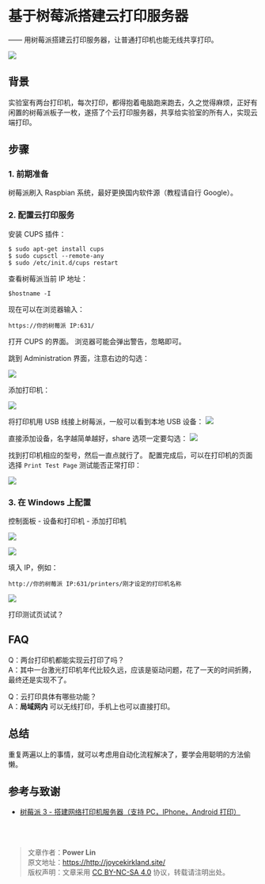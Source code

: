 # 基于树莓派搭建云打印服务器

—— 用树莓派搭建云打印服务器，让普通打印机也能无线共享打印。

![](https://wiki-media-1253965369.cos.ap-guangzhou.myqcloud.com/img/20190106181653349/IMG_20181222_155243.jpg)

## 背景

实验室有两台打印机，每次打印，都得抱着电脑跑来跑去，久之觉得麻烦，正好有闲置的树莓派板子一枚，遂搭了个云打印服务器，共享给实验室的所有人，实现云端打印。

## 步骤

### 1. 前期准备

树莓派刷入 Raspbian 系统，最好更换国内软件源（教程请自行 Google）。

### 2. 配置云打印服务

安装 CUPS 插件：

```
$ sudo apt-get install cups
$ sudo cupsctl --remote-any
$ sudo /etc/init.d/cups restart
```

查看树莓派当前 IP 地址：

```
$hostname -I
```

现在可以在浏览器输入：

```
https://你的树莓派 IP:631/
```

打开 CUPS 的界面。 浏览器可能会弹出警告，忽略即可。

跳到 Administration 界面，注意右边的勾选：

![](https://wiki-media-1253965369.cos.ap-guangzhou.myqcloud.com/img/20190106181653349/SRnaG8Upe4QCw4A7__thumbnail.png)

添加打印机：

![](https://wiki-media-1253965369.cos.ap-guangzhou.myqcloud.com/img/20190106181653349/2ha01tLqMK8dKPPw__thumbnail.png)

将打印机用 USB 线接上树莓派，一般可以看到本地 USB 设备： ![](https://wiki-media-1253965369.cos.ap-guangzhou.myqcloud.com/img/20190106181653349/dOY25IVr55cf4qbg__thumbnail-1.png)

直接添加设备，名字越简单越好，share 选项一定要勾选： ![](https://wiki-media-1253965369.cos.ap-guangzhou.myqcloud.com/img/20190106181653349/zY62367hBa0ZuwJV__thumbnail.png)

找到打印机相应的型号，然后一直点就行了。 配置完成后，可以在打印机的页面选择 `Print Test Page` 测试能否正常打印：

![](https://wiki-media-1253965369.cos.ap-guangzhou.myqcloud.com/img/20190106181653349/9izhdEoI8cobbMjF__thumbnail.png)

### 3. 在 Windows 上配置

控制面板 - 设备和打印机 - 添加打印机

![](https://wiki-media-1253965369.cos.ap-guangzhou.myqcloud.com/img/20190106181653349/dk39pnMjcQYPBElC__thumbnail.png)

![](https://wiki-media-1253965369.cos.ap-guangzhou.myqcloud.com/img/20190106181653349/CRkgxClLaaYjdGPt__thumbnail.png)

填入 IP，例如：

```
http://你的树莓派 IP:631/printers/刚才设定的打印机名称
```

![](https://wiki-media-1253965369.cos.ap-guangzhou.myqcloud.com/img/20190106181653349/Z8sZTaxH5ZoGWyBK__thumbnail.png)

打印测试页试试？

## FAQ

Q：两台打印机都能实现云打印了吗？  
A：其中一台激光打印机年代比较久远，应该是驱动问题，花了一天的时间折腾，最终还是实现不了。

Q：云打印具体有哪些功能？  
A：**局域网内** 可以无线打印，手机上也可以直接打印。

## 总结

重复两遍以上的事情，就可以考虑用自动化流程解决了，要学会用聪明的方法偷懒。

## 参考与致谢

- [树莓派 3 - 搭建网络打印机服务器（支持 PC，IPhone，Android 打印）](https://www.ncnynl.com/archives/201608/742.html)

<br />

<br />

> 文章作者：**Power Lin**  
> 原文地址：<https://http://joycekirkland.site/>  
> 版权声明：文章采用 [CC BY-NC-SA 4.0](https://creativecommons.org/licenses/by/4.0/deed.zh) 协议，转载请注明出处。
